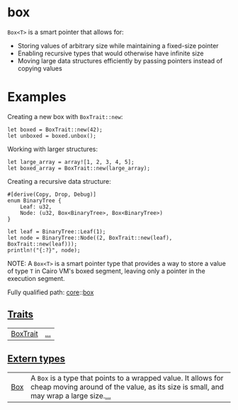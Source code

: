 # box

`Box<T>` is a smart pointer that allows for:
- Storing values of arbitrary size while maintaining a fixed-size pointer
- Enabling recursive types that would otherwise have infinite size
- Moving large data structures efficiently by passing pointers instead of copying values
# Examples

Creating a new box with `BoxTrait::new`:
```cairo
let boxed = BoxTrait::new(42);
let unboxed = boxed.unbox();
```

Working with larger structures:
```cairo
let large_array = array![1, 2, 3, 4, 5];
let boxed_array = BoxTrait::new(large_array);
```

Creating a recursive data structure:
```cairo
#[derive(Copy, Drop, Debug)]
enum BinaryTree {
    Leaf: u32,
    Node: (u32, Box<BinaryTree>, Box<BinaryTree>)
}

let leaf = BinaryTree::Leaf(1);
let node = BinaryTree::Node((2, BoxTrait::new(leaf), BoxTrait::new(leaf)));
println!("{:?}", node);
```

NOTE: A `Box<T>` is a smart pointer type that provides a way to store a value of type `T` in
Cairo VM's boxed segment, leaving only a pointer in the execution segment.

Fully qualified path: [core](./core.md)::[box](./core-box.md)


[Traits](./core-box-traits.md)
 ---
| | |
|:---|:---|
| [BoxTrait](./core-box-BoxTrait.md) | [...](./core-box-BoxTrait.md) |

[Extern types](./core-box-extern_types.md)
 ---
| | |
|:---|:---|
| [Box](./core-box-Box.md) | A `Box`  is a type that points to a wrapped value. It allows for cheap moving around of the value, as its size is small, and may wrap a large size.[...](./core-box-Box.md) |
